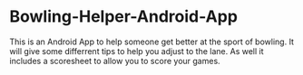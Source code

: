 # Bowling-Helper-Android-App

This is an Android App to help someone get better at the sport of bowling. It will give some differrent tips to help you adjust to the lane. As well it includes a scoresheet to allow you to score your games.
